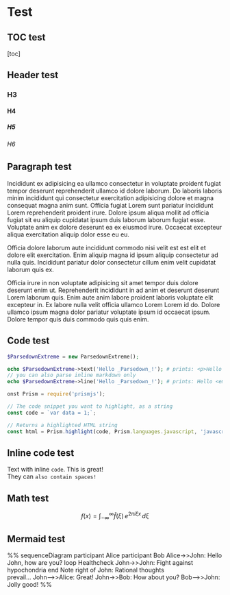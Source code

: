 # Test

## TOC test

[toc]

## Header test

### H3

#### H4

##### H5

###### H6

## Paragraph test

Incididunt ex adipisicing ea ullamco consectetur in voluptate proident fugiat tempor deserunt reprehenderit ullamco id dolore laborum. Do laboris laboris minim
incididunt qui consectetur exercitation adipisicing dolore et magna consequat magna anim sunt. Officia fugiat Lorem sunt pariatur incididunt Lorem reprehenderit
proident irure. Dolore ipsum aliqua mollit ad officia fugiat sit eu aliquip cupidatat ipsum duis laborum laborum fugiat esse. Voluptate anim ex dolore deserunt
ea ex eiusmod irure. Occaecat excepteur aliqua exercitation aliquip dolor esse eu eu.

Officia dolore laborum aute incididunt commodo nisi velit est est elit et dolore elit exercitation. Enim aliquip magna id ipsum aliquip consectetur ad nulla
quis. Incididunt pariatur dolor consectetur cillum enim velit cupidatat laborum quis ex.

Officia irure in non voluptate adipisicing sit amet tempor duis dolore deserunt enim ut. Reprehenderit incididunt in ad anim et deserunt deserunt Lorem laborum
quis. Enim aute anim labore proident laboris voluptate elit excepteur in. Ex labore nulla velit officia ullamco Lorem Lorem id do. Dolore ullamco ipsum magna
dolor pariatur voluptate ipsum id occaecat ipsum. Dolore tempor quis duis commodo quis quis enim.

## Code test

```php
$ParsedownExtreme = new ParsedownExtreme();

echo $ParsedownExtreme->text('Hello _Parsedown_!'); # prints: <p>Hello <em>Parsedown</em>!</p>
// you can also parse inline markdown only
echo $ParsedownExtreme->line('Hello _Parsedown_!'); # prints: Hello <em>Parsedown</em>!
```

```js
onst Prism = require('prismjs');

// The code snippet you want to highlight, as a string
const code = `var data = 1;`;

// Returns a highlighted HTML string
const html = Prism.highlight(code, Prism.languages.javascript, 'javascript');
```

## Inline code test

Text with inline `code`. This is great!  
They can `also contain spaces!`

## Math test

$$
    f(x) = \int_{-\infty}^\infty
    \hat f(\xi)\,e^{2 \pi i \xi x}
    \,d\xi
$$

## Mermaid test

%%
sequenceDiagram
    participant Alice
    participant Bob
    Alice->>John: Hello John, how are you?
    loop Healthcheck
        John->>John: Fight against hypochondria
    end
    Note right of John: Rational thoughts<br/>prevail...
    John-->>Alice: Great!
    John->>Bob: How about you?
    Bob-->>John: Jolly good!
%%

